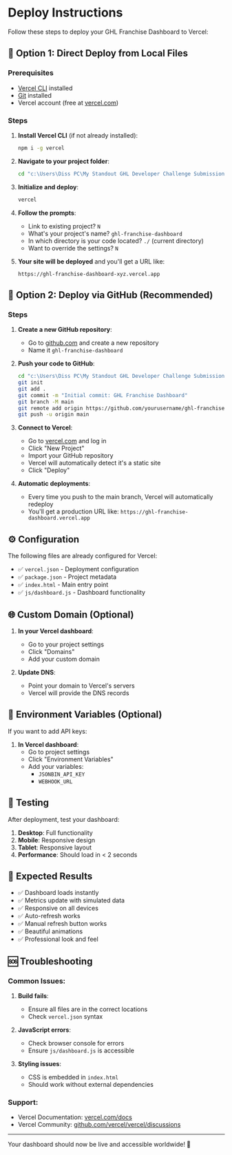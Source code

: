 # Deploy Instructions

Follow these steps to deploy your GHL Franchise Dashboard to Vercel:

## 🚀 Option 1: Direct Deploy from Local Files

### Prerequisites

- [Vercel CLI](https://vercel.com/cli) installed
- [Git](https://git-scm.com/) installed
- Vercel account (free at [vercel.com](https://vercel.com))

### Steps

1. **Install Vercel CLI** (if not already installed):

   ```bash
   npm i -g vercel
   ```

2. **Navigate to your project folder**:

   ```bash
   cd "c:\Users\Diss PC\My Standout GHL Developer Challenge Submission"
   ```

3. **Initialize and deploy**:

   ```bash
   vercel
   ```

4. **Follow the prompts**:

   - Link to existing project? `N`
   - What's your project's name? `ghl-franchise-dashboard`
   - In which directory is your code located? `./` (current directory)
   - Want to override the settings? `N`

5. **Your site will be deployed** and you'll get a URL like:
   ```
   https://ghl-franchise-dashboard-xyz.vercel.app
   ```

## 🔗 Option 2: Deploy via GitHub (Recommended)

### Steps

1. **Create a new GitHub repository**:

   - Go to [github.com](https://github.com) and create a new repository
   - Name it `ghl-franchise-dashboard`

2. **Push your code to GitHub**:

   ```bash
   cd "c:\Users\Diss PC\My Standout GHL Developer Challenge Submission"
   git init
   git add .
   git commit -m "Initial commit: GHL Franchise Dashboard"
   git branch -M main
   git remote add origin https://github.com/yourusername/ghl-franchise-dashboard.git
   git push -u origin main
   ```

3. **Connect to Vercel**:

   - Go to [vercel.com](https://vercel.com) and log in
   - Click "New Project"
   - Import your GitHub repository
   - Vercel will automatically detect it's a static site
   - Click "Deploy"

4. **Automatic deployments**:
   - Every time you push to the main branch, Vercel will automatically redeploy
   - You'll get a production URL like: `https://ghl-franchise-dashboard.vercel.app`

## ⚙️ Configuration

The following files are already configured for Vercel:

- ✅ `vercel.json` - Deployment configuration
- ✅ `package.json` - Project metadata
- ✅ `index.html` - Main entry point
- ✅ `js/dashboard.js` - Dashboard functionality

## 🌐 Custom Domain (Optional)

1. **In your Vercel dashboard**:

   - Go to your project settings
   - Click "Domains"
   - Add your custom domain

2. **Update DNS**:
   - Point your domain to Vercel's servers
   - Vercel will provide the DNS records

## 🔧 Environment Variables (Optional)

If you want to add API keys:

1. **In Vercel dashboard**:
   - Go to project settings
   - Click "Environment Variables"
   - Add your variables:
     - `JSONBIN_API_KEY`
     - `WEBHOOK_URL`

## 📱 Testing

After deployment, test your dashboard:

1. **Desktop**: Full functionality
2. **Mobile**: Responsive design
3. **Tablet**: Responsive layout
4. **Performance**: Should load in < 2 seconds

## 🎯 Expected Results

- ✅ Dashboard loads instantly
- ✅ Metrics update with simulated data
- ✅ Responsive on all devices
- ✅ Auto-refresh works
- ✅ Manual refresh button works
- ✅ Beautiful animations
- ✅ Professional look and feel

## 🆘 Troubleshooting

### Common Issues:

1. **Build fails**:

   - Ensure all files are in the correct locations
   - Check `vercel.json` syntax

2. **JavaScript errors**:

   - Check browser console for errors
   - Ensure `js/dashboard.js` is accessible

3. **Styling issues**:
   - CSS is embedded in `index.html`
   - Should work without external dependencies

### Support:

- Vercel Documentation: [vercel.com/docs](https://vercel.com/docs)
- Vercel Community: [github.com/vercel/vercel/discussions](https://github.com/vercel/vercel/discussions)

---

Your dashboard should now be live and accessible worldwide! 🎉
